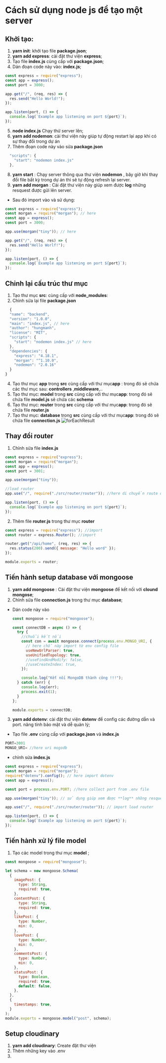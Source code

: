 # Cách sử dụng node js để tạo một server

## Khởi tạo:

1. **yarn init**: khởi tạo file **package.json**;
2. **yarn add express**: cài đặt thư viện **express**;
3. Tạo file **index.js** cùng cấp với **package.json**;
4. Dán đoạn code này vào: **index.js**;

```js
const express = require("express");
const app = express();
const port = 3000;

app.get("/", (req, res) => {
  res.send("Hello World!");
});

app.listen(port, () => {
  console.log(`Example app listening on port ${port}`);
});
```

5. **node index.js** Chạy thử server lên;
6. **yarn add nodemon**: cài thư viện này giúp tự động restart lại app khi có sự thay đổi trong dự án
7. Thêm đoạn code này vào sửa **package.json**

```js
  "scripts": {
    "start": "nodemon index.js"
  },
```

8. **yarn start** : Chạy server thông qua thư viện **nodemon** , bây giờ khi thay đổi file bất kỳ trong dự án thì sẽ tự động refresh lại server.
9. **yarn add morgan** : Cài đặt thư viện này giúp xem được **log** những resquest được gửi lên server.

- Sau đó import vào và sử dụng:

```js
const express = require("express");
const morgan = require("morgan"); // here
const app = express();
const port = 3000;

app.use(morgan("tiny")); // here

app.get("/", (req, res) => {
  res.send("Hello Worlf!");
});

app.listen(port, () => {
  console.log(`Example app listening on port ${port}`);
});
```

## Chỉnh lại cấu trúc thư mục

1. Tạo thư mục **src**: cùng cấp với **node_modules**:
2. Chỉnh sửa lại file **package.json**

```js
  {
  "name": "backend",
  "version": "1.0.0",
  "main": "index.js", // here
  "author": "hungmanh",
  "license": "MIT",
  "scripts": {
    "start": "nodemon index.js" // here
  },
  "dependencies": {
    "express": "4.18.1",
    "morgan": "^1.10.0",
    "nodemon": "2.0.16"
  }
}
```

4. Tạo thư mục **app** trong **src** cùng cấp với thư mục**app** : trong đó sẽ chứa các thư mục sau: **controllers** ,**middleware**,..
5. Tạo thư mục: **model** trong **src** cùng cấp với thư mục**app**: trong đó sẽ chứa file **model.js** sẽ chứa các **schema**
6. Tạo thư mục: **router** trong **src** cùng cấp với thư mục**app**: trong đó sẽ chứa file **router.js**
7. Tạo thư mục: **database** trong **src** cùng cấp với thư mục**app**: trong đó sẽ chứa file **connection.js**
   ![forEachResult](./image/structproject.png)

## Thay đổi router

1. Chỉnh sửa file **index.js**

```js
const express = require("express");
const morgan = require("morgan");
const app = express();
const port = 3001;

app.use(morgan("tiny"));

//load router
app.use("/", require("./src/router/router")); //here di chuyển route qua một file riêng để import vào.

app.listen(port, () => {
  console.log(`Example app listening on port ${port}`);
});
```

2. Thêm file **router.js** trong thư mục **router**

```js
const express = require("express"); //import
const router = express.Router(); //import

router.get("/api/home", (req, res) => {
  res.status(200).send({ message: "Hello word" });
});

module.exports = router;
```

## Tiến hành setup database với mongoose

1. **yarn add mongoose** : Cài đặt thư viện **mongoose** để kết nối với **clound mongose**;
2. Chỉnh sửa file **connection.js** trong thư mục **database**;

- Dán code này vào

  ```js
  const mongoose = require("mongoose");

  const connectDB = async () => {
    try {
      //chuỗi kết nối
      const con = await mongoose.connect(process.env.MONGO_URI, {
        // here chỗ này import từ env config file
        useNewUrlParser: true,
        useUnifiedTopology: true,
        //useFindAndModify: false,
        //useCreateIndex: true,
      });

      console.log("Kết nối MongoDB thành công !!!");
    } catch (err) {
      console.log(err);
      process.exit(1);
    }
  };

  module.exports = connectDB;
  ```

3. **yarn add dotenv**: cài đặt thư viện **dotenv** để config các đường dẫn và port. nâng tính bảo mật và dễ quản lý;

- Tạo file **.env** cùng cấp với **package.json** và **index.js**

```js
PORT=3001
MONGO_URI= //here uri mogodb
```

- chỉnh sửa **index.js**

```js
const express = require("express");
const morgan = require("morgan");
require("dotenv").config(); // here import dotenv
const app = express();

const port = process.env.PORT; //here collect port from .env file

app.use(morgan("tiny")); // sử dụng giúp xem được **log** những resquest được gửi lên server.

app.use("/", require("./src/router/router")); // import load router

app.listen(port, () => {
  console.log(`Example app listening on port ${port}`);
});
```

## Tiến hành xử lý file model

1. Tạo các model trong thư mục **model** ;

```js
const mongoose = require("mongoose");

let schema = new mongoose.Schema(
  {
    imagePost: {
      type: String,
      required: true,
    },
    contentPost: {
      type: String,
      required: true,
    },
    likePost: {
      type: Number,
      min: 0,
    },
    lovePost: {
      type: Number,
      min: 0,
    },
    commentsPost: {
      type: Number,
      min: 0,
    },
    statusPost: {
      type: Boolean,
      required: true,
      default: false,
    },
  },
  {
    timestamps: true,
  }
);
module.exports = mongoose.model("post", schema);
```

## Setup cloudinary

1. **yarn add cloudinary**: Create đặt thư viện
2. Thêm những key vào .env
3. 